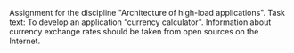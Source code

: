 Assignment for the discipline "Architecture of high-load applications".
Task text:
To develop an application “currency calculator". Information about currency exchange rates should be taken from open sources on the Internet.
